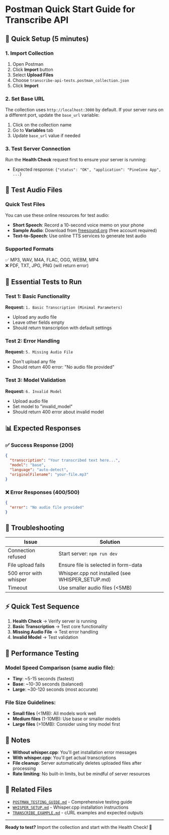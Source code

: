 # Postman Quick Start Guide for Transcribe API

## 🚀 Quick Setup (5 minutes)

### 1. Import Collection
1. Open Postman
2. Click **Import** button
3. Select **Upload Files**
4. Choose `transcribe-api-tests.postman_collection.json`
5. Click **Import**

### 2. Set Base URL
The collection uses `http://localhost:3000` by default. If your server runs on a different port, update the `base_url` variable:
1. Click on the collection name
2. Go to **Variables** tab
3. Update `base_url` value if needed

### 3. Test Server Connection
Run the **Health Check** request first to ensure your server is running:
- Expected response: `{"status": "OK", "application": "PineCone App", ...}`

## 📁 Test Audio Files

### Quick Test Files
You can use these online resources for test audio:
- **Short Speech**: Record a 10-second voice memo on your phone
- **Sample Audio**: Download from [freesound.org](https://freesound.org) (free account required)
- **Text-to-Speech**: Use online TTS services to generate test audio

### Supported Formats
✅ MP3, WAV, M4A, FLAC, OGG, WEBM, MP4  
❌ PDF, TXT, JPG, PNG (will return error)

## 🧪 Essential Tests to Run

### Test 1: Basic Functionality
**Request:** `1. Basic Transcription (Minimal Parameters)`
- Upload any audio file
- Leave other fields empty
- Should return transcription with default settings

### Test 2: Error Handling
**Request:** `5. Missing Audio File`
- Don't upload any file
- Should return 400 error: "No audio file provided"

### Test 3: Model Validation
**Request:** `6. Invalid Model`
- Upload audio file
- Set model to "invalid_model"
- Should return 400 error about invalid model

## 📊 Expected Responses

### ✅ Success Response (200)
```json
{
  "transcription": "Your transcribed text here...",
  "model": "base",
  "language": "auto-detect",
  "originalFilename": "your-file.mp3"
}
```

### ❌ Error Responses (400/500)
```json
{
  "error": "No audio file provided"
}
```

## 🔧 Troubleshooting

| Issue | Solution |
|-------|----------|
| Connection refused | Start server: `npm run dev` |
| File upload fails | Ensure file is selected in form-data |
| 500 error with whisper | Whisper.cpp not installed (see WHISPER_SETUP.md) |
| Timeout | Use smaller audio files (<5MB) |

## ⚡ Quick Test Sequence

1. **Health Check** → Verify server is running
2. **Basic Transcription** → Test core functionality
3. **Missing Audio File** → Test error handling
4. **Invalid Model** → Test validation

## 🎯 Performance Testing

### Model Speed Comparison (same audio file):
- **Tiny**: ~5-15 seconds (fastest)
- **Base**: ~10-30 seconds (balanced)
- **Large**: ~30-120 seconds (most accurate)

### File Size Guidelines:
- **Small files** (<1MB): All models work well
- **Medium files** (1-10MB): Use base or smaller models
- **Large files** (>10MB): Consider using tiny model first

## 📝 Notes

- **Without whisper.cpp**: You'll get installation error messages
- **With whisper.cpp**: You'll get actual transcriptions
- **File cleanup**: Server automatically deletes uploaded files after processing
- **Rate limiting**: No built-in limits, but be mindful of server resources

## 🔗 Related Files

- [`POSTMAN_TESTING_GUIDE.md`](POSTMAN_TESTING_GUIDE.md) - Comprehensive testing guide
- [`WHISPER_SETUP.md`](WHISPER_SETUP.md) - Whisper.cpp installation instructions
- [`TRANSCRIBE_EXAMPLE.md`](TRANSCRIBE_EXAMPLE.md) - cURL examples and expected outputs

---

**Ready to test?** Import the collection and start with the Health Check! 🎉